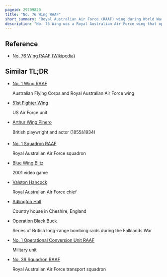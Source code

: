 ```yaml
---
pageid: 29799820
title: "No. 76 Wing RAAF"
short_summary: "Royal Australian Air Force (RAAF) wing during World War II"
description: "No. 76 Wing was a Royal Australian Air Force wing that operated during World War Ii. The Headquarters of the Company initially based in far north queensland transferred to darwin northern Territory in September 1944 to take Control of three Pby catalina Units. 20, 42, and 43 Squadrons. The prime Task of these Squadrons was minelaying in the south west Pacific Theatre and they conducted these Operations as far away as Java borneo the Philippines and China. As well as minelaying, No. In the Closing Months of the War the 76 wing Catalinas flew bombing Patrol and Transport Missions and dropped Millions of Propaganda Leaflets. The Wing's Headquarters was disbanded in november 1945."
---
```


## Reference

- [No. 76 Wing RAAF (Wikipedia)](https://en.wikipedia.org/?curid=29799820)

## Similar TL;DR

- [No. 1 Wing RAAF](/tldr/en/no-1-wing-raaf)

  Australian Flying Corps and Royal Australian Air Force wing

- [51st Fighter Wing](/tldr/en/51st-fighter-wing)

  US Air Force unit

- [Arthur Wing Pinero](/tldr/en/arthur-wing-pinero)

  British playwright and actor (1855â1934)

- [No. 1 Squadron RAAF](/tldr/en/no-1-squadron-raaf)

  Royal Australian Air Force squadron

- [Blue Wing Blitz](/tldr/en/blue-wing-blitz)

  2001 video game

- [Valston Hancock](/tldr/en/valston-hancock)

  Royal Australian Air Force chief

- [Adlington Hall](/tldr/en/adlington-hall)

  Country house in Cheshire, England

- [Operation Black Buck](/tldr/en/operation-black-buck)

  Series of British long-range bombing raids during the Falklands War

- [No. 1 Operational Conversion Unit RAAF](/tldr/en/no-1-operational-conversion-unit-raaf)

  Military unit

- [No. 36 Squadron RAAF](/tldr/en/no-36-squadron-raaf)

  Royal Australian Air Force transport squadron
